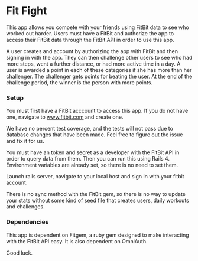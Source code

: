 # Fit Fight

This app allows you compete with your friends using FitBit data to see who worked out harder. Users must have a FitBit and authorize the app to access their FitBit data through the FitBit API in order to use this app.

A user creates and account by authorizing the app with FitBit and then signing in with the app. They can then challenge other users to see who had more steps, went a further distance, or had more active time in a day. A user is awarded a point in each of these categories if she has more than her challenger. The challenger gets points for beating the user. At the end of the challenge period, the winner is the person with more points.

### Setup

You must first have a FitBit acccount to access this app. If you do not have one, navigate to www.fitbit.com and create one.

We have no percent test coverage, and the tests will not pass due to database changes that have been made. Feel free to figure out the issue and fix it for us. 

You must have an token and secret as a developer with the FitBit API in order to query data from them. Then you can run this using Rails 4. Environment variables are already set, so there is no need to set them.

Launch rails server, navigate to your local host and sign in with your fitbit account. 

There is no sync method with the FitBit gem, so there is no way to update your stats without some kind of seed file that creates users, daily workouts and challenges.

### Dependencies

This app is dependent on Fitgem, a ruby gem designed to make interacting with the FitBit API easy. It is also dependent on OmniAuth.


Good luck.
